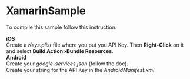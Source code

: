# XamarinSample

To compile this sample follow this instruction.

**iOS**
<br>
Create a *Keys.plist* file where you put you API Key. Then **Right-Click** on it and select **Build Action>Bundle Resources**.
<br>
**Android**
<br>
Create your *google-services.json* (follow the doc).<br>
Create your string for the API Key in the *AndroidManifest.xml*.
